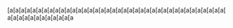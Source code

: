 [a[a[a[a[a[a[a[a[a[a[a[a[a[a[a[a[a[a[a[a[a[a[a[a[a[a[a[a[a[a[a[a[a[a[a[a[a[a[a[a[a[a[a[a[a[a[a[a[a[a